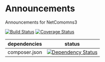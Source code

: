 Announcements
==============

Announcements for NetComomns3

[![Build Status](https://api.travis-ci.org/NetCommons3/Announcements.png?branch=master)](https://travis-ci.org/NetCommons3/Announcements)
[![Coverage Status](http://coveralls.io/repos/NetCommons3/Announcements/badge.png?branch=master)](http://coveralls.io/r/NetCommons3/Announcements?branch=master)

| dependencies  | status |
| ------------- | ------ |
| composer.json | [![Dependency Status](https://www.versioneye.com/user/projects/5361d5edfe0d0720eb0000dd/badge.png)](https://www.versioneye.com/user/projects/5361d5edfe0d0720eb0000dd) |
